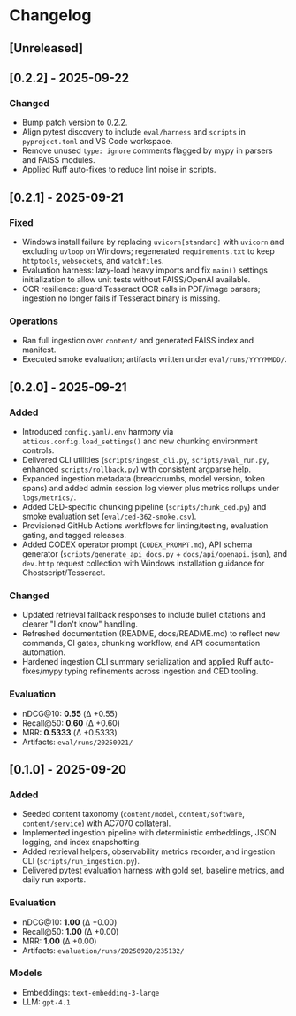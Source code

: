 # Changelog

## [Unreleased]

## [0.2.2] - 2025-09-22

### Changed

- Bump patch version to 0.2.2.
- Align pytest discovery to include `eval/harness` and `scripts` in `pyproject.toml` and VS Code workspace.
- Remove unused `type: ignore` comments flagged by mypy in parsers and FAISS modules.
- Applied Ruff auto-fixes to reduce lint noise in scripts.

## [0.2.1] - 2025-09-21

### Fixed

- Windows install failure by replacing `uvicorn[standard]` with `uvicorn` and excluding `uvloop` on Windows; regenerated `requirements.txt` to keep `httptools`, `websockets`, and `watchfiles`.
- Evaluation harness: lazy-load heavy imports and fix `main()` settings initialization to allow unit tests without FAISS/OpenAI available.
- OCR resilience: guard Tesseract OCR calls in PDF/image parsers; ingestion no longer fails if Tesseract binary is missing.

### Operations

- Ran full ingestion over `content/` and generated FAISS index and manifest.
- Executed smoke evaluation; artifacts written under `eval/runs/YYYYMMDD/`.

## [0.2.0] - 2025-09-21

### Added

- Introduced `config.yaml`/`.env` harmony via `atticus.config.load_settings()` and new chunking environment controls.
- Delivered CLI utilities (`scripts/ingest_cli.py`, `scripts/eval_run.py`, enhanced `scripts/rollback.py`) with consistent argparse help.
- Expanded ingestion metadata (breadcrumbs, model version, token spans) and added admin session log viewer plus metrics rollups under `logs/metrics/`.
- Added CED-specific chunking pipeline (`scripts/chunk_ced.py`) and smoke evaluation set (`eval/ced-362-smoke.csv`).
- Provisioned GitHub Actions workflows for linting/testing, evaluation gating, and tagged releases.
- Added CODEX operator prompt (`CODEX_PROMPT.md`), API schema generator (`scripts/generate_api_docs.py` + `docs/api/openapi.json`), and `dev.http` request collection with Windows installation guidance for Ghostscript/Tesseract.

### Changed

- Updated retrieval fallback responses to include bullet citations and clearer "I don't know" handling.
- Refreshed documentation (README, docs/README.md) to reflect new commands, CI gates, chunking workflow, and API documentation automation.
- Hardened ingestion CLI summary serialization and applied Ruff auto-fixes/mypy typing refinements across ingestion and CED tooling.

### Evaluation

- nDCG@10: **0.55** (Δ +0.55)
- Recall@50: **0.60** (Δ +0.60)
- MRR: **0.5333** (Δ +0.5333)
- Artifacts: `eval/runs/20250921/`

## [0.1.0] - 2025-09-20

### Added

- Seeded content taxonomy (`content/model`, `content/software`, `content/service`) with AC7070 collateral.
- Implemented ingestion pipeline with deterministic embeddings, JSON logging, and index snapshotting.
- Added retrieval helpers, observability metrics recorder, and ingestion CLI (`scripts/run_ingestion.py`).
- Delivered pytest evaluation harness with gold set, baseline metrics, and daily run exports.

### Evaluation

- nDCG@10: **1.00** (Δ +0.00)
- Recall@50: **1.00** (Δ +0.00)
- MRR: **1.00** (Δ +0.00)
- Artifacts: `evaluation/runs/20250920/235132/`

### Models

- Embeddings: `text-embedding-3-large`
- LLM: `gpt-4.1`
